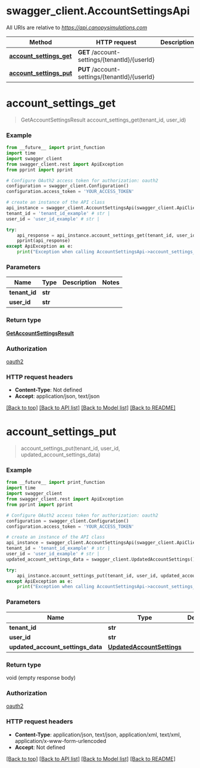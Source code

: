 # swagger_client.AccountSettingsApi

All URIs are relative to *https://api.canopysimulations.com*

Method | HTTP request | Description
------------- | ------------- | -------------
[**account_settings_get**](AccountSettingsApi.md#account_settings_get) | **GET** /account-settings/{tenantId}/{userId} | 
[**account_settings_put**](AccountSettingsApi.md#account_settings_put) | **PUT** /account-settings/{tenantId}/{userId} | 


# **account_settings_get**
> GetAccountSettingsResult account_settings_get(tenant_id, user_id)



### Example
```python
from __future__ import print_function
import time
import swagger_client
from swagger_client.rest import ApiException
from pprint import pprint

# Configure OAuth2 access token for authorization: oauth2
configuration = swagger_client.Configuration()
configuration.access_token = 'YOUR_ACCESS_TOKEN'

# create an instance of the API class
api_instance = swagger_client.AccountSettingsApi(swagger_client.ApiClient(configuration))
tenant_id = 'tenant_id_example' # str | 
user_id = 'user_id_example' # str | 

try:
    api_response = api_instance.account_settings_get(tenant_id, user_id)
    pprint(api_response)
except ApiException as e:
    print("Exception when calling AccountSettingsApi->account_settings_get: %s\n" % e)
```

### Parameters

Name | Type | Description  | Notes
------------- | ------------- | ------------- | -------------
 **tenant_id** | **str**|  | 
 **user_id** | **str**|  | 

### Return type

[**GetAccountSettingsResult**](GetAccountSettingsResult.md)

### Authorization

[oauth2](../README.md#oauth2)

### HTTP request headers

 - **Content-Type**: Not defined
 - **Accept**: application/json, text/json

[[Back to top]](#) [[Back to API list]](../README.md#documentation-for-api-endpoints) [[Back to Model list]](../README.md#documentation-for-models) [[Back to README]](../README.md)

# **account_settings_put**
> account_settings_put(tenant_id, user_id, updated_account_settings_data)



### Example
```python
from __future__ import print_function
import time
import swagger_client
from swagger_client.rest import ApiException
from pprint import pprint

# Configure OAuth2 access token for authorization: oauth2
configuration = swagger_client.Configuration()
configuration.access_token = 'YOUR_ACCESS_TOKEN'

# create an instance of the API class
api_instance = swagger_client.AccountSettingsApi(swagger_client.ApiClient(configuration))
tenant_id = 'tenant_id_example' # str | 
user_id = 'user_id_example' # str | 
updated_account_settings_data = swagger_client.UpdatedAccountSettings() # UpdatedAccountSettings | 

try:
    api_instance.account_settings_put(tenant_id, user_id, updated_account_settings_data)
except ApiException as e:
    print("Exception when calling AccountSettingsApi->account_settings_put: %s\n" % e)
```

### Parameters

Name | Type | Description  | Notes
------------- | ------------- | ------------- | -------------
 **tenant_id** | **str**|  | 
 **user_id** | **str**|  | 
 **updated_account_settings_data** | [**UpdatedAccountSettings**](UpdatedAccountSettings.md)|  | 

### Return type

void (empty response body)

### Authorization

[oauth2](../README.md#oauth2)

### HTTP request headers

 - **Content-Type**: application/json, text/json, application/xml, text/xml, application/x-www-form-urlencoded
 - **Accept**: Not defined

[[Back to top]](#) [[Back to API list]](../README.md#documentation-for-api-endpoints) [[Back to Model list]](../README.md#documentation-for-models) [[Back to README]](../README.md)

